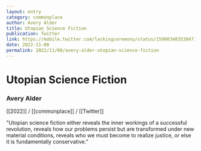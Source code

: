 ```yaml
---
layout: entry
category: commonplace
author: Avery Alder
title: Utopian Science Fiction
publication: Twitter 
link: https://mobile.twitter.com/lackingceremony/status/1590034835384717313
date: 2022-11-08
permalink: 2022/11/08/avery-alder-utopian-science-fiction
---
```


# Utopian Science Fiction

### Avery Alder

[[2022]] / [[commonplace]] / [[Twitter]]

"Utopian science fiction either reveals the inner workings of a successful revolution, reveals how our problems persist but are transformed under new material conditions, reveals who we must become to realize justice, or else it is fundamentally conservative."
